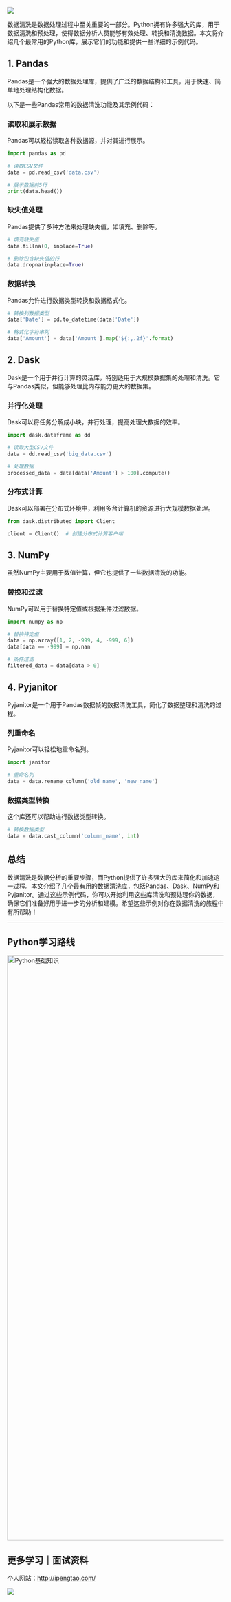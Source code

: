 ![](https://p.ipic.vip/cfnkto.png)

数据清洗是数据处理过程中至关重要的一部分。Python拥有许多强大的库，用于数据清洗和预处理，使得数据分析人员能够有效处理、转换和清洗数据。本文将介绍几个最常用的Python库，展示它们的功能和提供一些详细的示例代码。

## 1. Pandas

Pandas是一个强大的数据处理库，提供了广泛的数据结构和工具，用于快速、简单地处理结构化数据。

以下是一些Pandas常用的数据清洗功能及其示例代码：

### 读取和展示数据
Pandas可以轻松读取各种数据源，并对其进行展示。

```python
import pandas as pd

# 读取CSV文件
data = pd.read_csv('data.csv')

# 展示数据前5行
print(data.head())
```

### 缺失值处理
Pandas提供了多种方法来处理缺失值，如填充、删除等。

```python
# 填充缺失值
data.fillna(0, inplace=True)

# 删除包含缺失值的行
data.dropna(inplace=True)
```

### 数据转换
Pandas允许进行数据类型转换和数据格式化。

```python
# 转换列数据类型
data['Date'] = pd.to_datetime(data['Date'])

# 格式化字符串列
data['Amount'] = data['Amount'].map('${:,.2f}'.format)
```

## 2. Dask

Dask是一个用于并行计算的灵活库，特别适用于大规模数据集的处理和清洗。它与Pandas类似，但能够处理比内存能力更大的数据集。

### 并行化处理
Dask可以将任务分解成小块，并行处理，提高处理大数据的效率。

```python
import dask.dataframe as dd

# 读取大型CSV文件
data = dd.read_csv('big_data.csv')

# 处理数据
processed_data = data[data['Amount'] > 100].compute()
```

### 分布式计算
Dask可以部署在分布式环境中，利用多台计算机的资源进行大规模数据处理。

```python
from dask.distributed import Client

client = Client()  # 创建分布式计算客户端
```

## 3. NumPy

虽然NumPy主要用于数值计算，但它也提供了一些数据清洗的功能。

### 替换和过滤
NumPy可以用于替换特定值或根据条件过滤数据。

```python
import numpy as np

# 替换特定值
data = np.array([1, 2, -999, 4, -999, 6])
data[data == -999] = np.nan

# 条件过滤
filtered_data = data[data > 0]
```

## 4. Pyjanitor

Pyjanitor是一个用于Pandas数据帧的数据清洗工具，简化了数据整理和清洗的过程。

### 列重命名
Pyjanitor可以轻松地重命名列。

```python
import janitor

# 重命名列
data = data.rename_column('old_name', 'new_name')
```

### 数据类型转换
这个库还可以帮助进行数据类型转换。

```python
# 转换数据类型
data = data.cast_column('column_name', int)
```

## 总结

数据清洗是数据分析的重要步骤，而Python提供了许多强大的库来简化和加速这一过程。本文介绍了几个最有用的数据清洗库，包括Pandas、Dask、NumPy和Pyjanitor。通过这些示例代码，你可以开始利用这些库清洗和预处理你的数据，确保它们准备好用于进一步的分析和建模。希望这些示例对你在数据清洗的旅程中有所帮助！

--- 

## Python学习路线

<img width="1357" alt="Python基础知识" src="https://github.com/sitinme/Python_study/assets/5089397/5df21811-fd10-43c1-9066-1b192262b268">

## 更多学习｜面试资料

个人网站：http://ipengtao.com/

![](https://p.ipic.vip/knbt3a.png)
